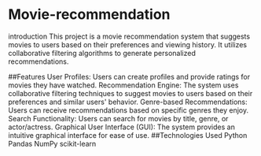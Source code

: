 # Movie-recommendation
introduction
This project is a movie recommendation system that suggests movies to users based on their preferences and viewing history. It utilizes collaborative filtering algorithms to generate personalized recommendations.

##Features
User Profiles: Users can create profiles and provide ratings for movies they have watched.
Recommendation Engine: The system uses collaborative filtering techniques to suggest movies to users based on their preferences and similar users' behavior.
Genre-based Recommendations: Users can receive recommendations based on specific genres they enjoy.
Search Functionality: Users can search for movies by title, genre, or actor/actress.
Graphical User Interface (GUI): The system provides an intuitive graphical interface for ease of use.
##Technologies Used
Python
Pandas
NumPy
scikit-learn
